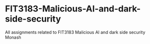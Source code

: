 # FIT3183-Malicious-AI-and-dark-side-security
All assignments related to FIT3183 Malicious AI and dark side security Monash
